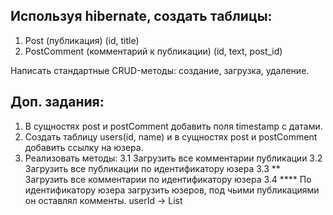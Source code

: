 ## Используя hibernate, создать таблицы:
1. Post (публикация) (id, title)
2. PostComment (комментарий к публикации) (id, text, post_id)

Написать стандартные CRUD-методы: создание, загрузка, удаление.

## Доп. задания:
1. В сущностях post и postComment добавить поля timestamp с датами.
2. Создать таблицу users(id, name) и в сущностях post и postComment добавить ссылку на юзера.
3. Реализовать методы:
3.1 Загрузить все комментарии публикации
3.2 Загрузить все публикации по идентификатору юзера
3.3 ** Загрузить все комментарии по идентификатору юзера
3.4 **** По идентификатору юзера загрузить юзеров, под чьими публикациями он оставлял комменты.
userId -> List<User>